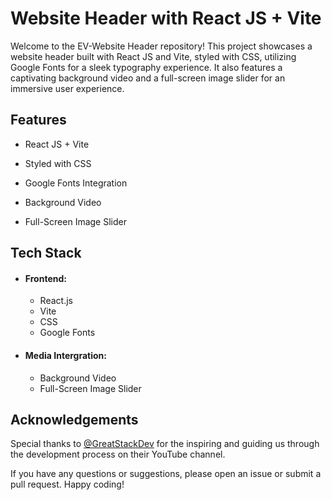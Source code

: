 # Website Header with React JS + Vite #
Welcome to the EV-Website Header repository! This project showcases a website header built with React JS and Vite, styled with CSS, utilizing Google Fonts for a sleek typography experience. It also features a captivating background video and a full-screen image slider for an immersive user experience.

## Features ##
* React JS + Vite

* Styled with CSS

* Google Fonts Integration

* Background Video

* Full-Screen Image Slider

## Tech Stack ##
* #### Frontend: ####
  * React.js
  * Vite
  * CSS
  * Google Fonts
* #### Media Intergration: ####
  * Background Video
  * Full-Screen Image Slider
 
## Acknowledgements ##
Special thanks to [@GreatStackDev](https://www.youtube.com/@GreatStackDev) for the inspiring and guiding us through the development process on their YouTube channel.

If you have any questions or suggestions, please open an issue or submit a pull request. Happy coding!
